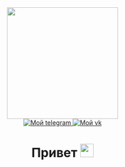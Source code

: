<!-- ### Hi there 👋
 -->
<!--
**vigolajnen/vigolajnen** is a ✨ _special_ ✨ repository because its `README.md` (this file) appears on your GitHub profile.

Here are some ideas to get you started:

- 🔭 I’m currently working on ...
- 🌱 I’m currently learning ...
- 👯 I’m looking to collaborate on ...
- 🤔 I’m looking for help with ...
- 💬 Ask me about ...
- 📫 How to reach me: ...
- 😄 Pronouns: ...
- ⚡ Fun fact: ...
-->
<div id="header" align="center">
  <img src="https://media.giphy.com/media/uB86ZyWQsnFSGYe2sA/giphy.gif" width="250"/>
</div>
<div id="badges" align="center">
  <a href="https://t.me/vigolajnen" title="_blank">
    <img src="https://img.shields.io/badge/Telegram-blue?style=for-the-badge&logo=Telegram&logoColor=white" alt="Мой telegram"/>
  </a>
  <a href="https://vk.com/id8648491" title="_blank">
    <img src="https://img.shields.io/badge/Vkontakte-blue?style=for-the-badge&logo=vk&logoColor=white" alt="Мой vk"/>
  </a>
</div>
<div align="center">
  <img src="https://komarev.com/ghpvc/?username=vigolajnen&style=flat-square&color=blue" alt=""/>
</div>
<h1 align="center">
  Привет
  <img src="https://media.giphy.com/media/hvRJCLFzcasrR4ia7z/giphy.gif" width="30px"/>
</h1>
